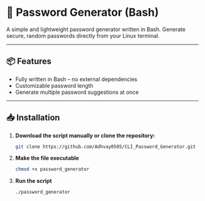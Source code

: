 # 🔐 Password Generator (Bash)

A simple and lightweight password generator written in Bash. Generate secure, random passwords directly from your Linux terminal.

---

## 📦 Features

-  Fully written in Bash – no external dependencies
-  Customizable password length
-  Generate multiple password suggestions at once

---

## 📥 Installation

1. **Download the script manually or clone the repository:**
   ```bash
   git clone https://github.com/Adhvay0505/CLI_Password_Generator.git
2. **Make the file executable**
   ```bash
   chmod +x password_generator
3. **Run the script**
   ```bash
   ./password_generator
